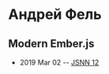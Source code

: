 # Андрей Фель

## Modern Ember.js
- 2019 Mar 02 -- [JSNN 12](https://www.youtube.com/watch?v=hMfdUlTjNJw)    

